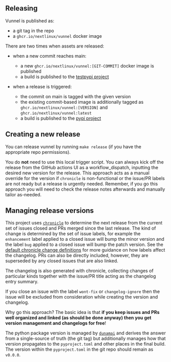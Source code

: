 ## Releasing

Vunnel is published as:

- a git tag in the repo
- a `ghcr.io/nextlinux/vunnel` docker image

There are two times when assets are released:

- when a new commit reaches main:

  - a new `ghcr.io/nextlinux/vunnel:[GIT-COMMIT]` docker image is published
  - a build is published to the [testpypi project](https://test.pypi.org/project/vunnel/)

- when a release is triggered:
  - the commit on main is tagged with the given version
  - the existing commit-based image is additionally tagged as `ghcr.io/nextlinux/vunnel:[VERSION]` and `ghcr.io/nextlinux/vunnel:latest`
  - a build is published to the [pypi project](https://pypi.org/project/vunnel/)

## Creating a new release

You can release vunnel by running `make release` (if you have the appropriate repo permissions).

You do **not** need to use this local trigger script. You can always kick off the release from the GitHub actions UI as a workflow_dispatch, inputting the desired new version for the release. This approach acts as a manual override for the version if `chronicle` is non-functional or the issue/PR labels are not ready but a release is urgently needed. Remember, if you go this approach you will need to check the release notes afterwards and manually tailor as-needed.

## Managing release versions

This project uses [`chronicle`](https://github.com/nextlinux/chronicle) to determine the next release from the current set of issues closed and PRs merged since the last release. The kind of change is determined by the set of issue labels, for example the `enhancement` label applied to a closed issue will bump the minor version and the label `bug` applied to a closed issue will bump the patch version. See the [default chronicle change definitions](https://github.com/nextlinux/chronicle#default-github-change-definitions) for more guidance on how labels affect the changelog. PRs can also be directly included, however, they are superseded by any closed issues that are also linked.

The changelog is also generated with chronicle, collecting changes of particular kinds together with the issue/PR title acting as the changelog entry summary.

If you close an issue with the label `wont-fix` or `changelog-ignore` then the issue will be excluded from consideration while creating the version and changelog.

Why go this approach? The basic idea is that **if you keep issues and PRs well organized and linked (as should be done anyway) then you get version management and changelogs for free**!

The python package version is managed by [`dunamai`](https://github.com/mtkennerly/dunamai) and derives the answer from a single-source of truth (the git tag) but additionally manages how that version propagates to the `pyproject.toml` and other places in the final build. The version within the `pyproject.toml` in the git repo should remain as `v0.0.0`.
